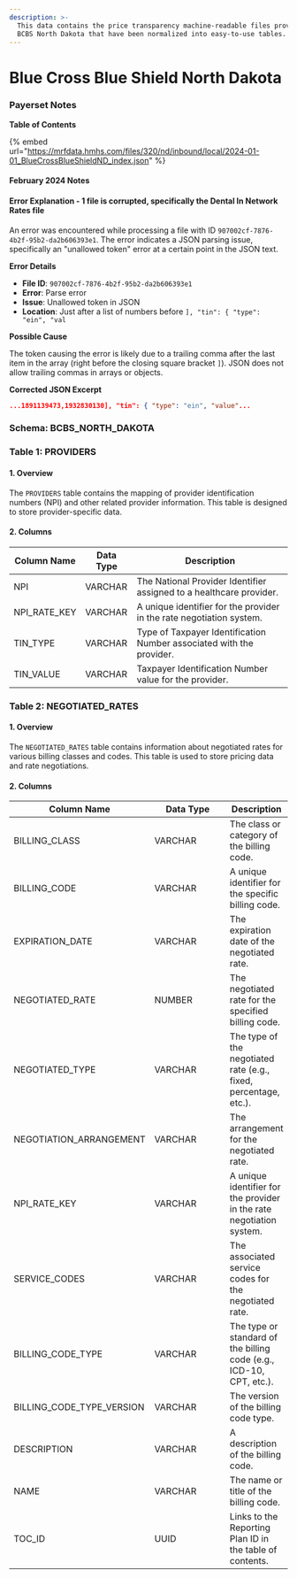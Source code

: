 ```yaml
---
description: >-
  This data contains the price transparency machine-readable files provided by
  BCBS North Dakota that have been normalized into easy-to-use tables.
---
```


# Blue Cross Blue Shield North Dakota

### Payerset Notes

**Table of Contents**&#x20;

{% embed url="https://mrfdata.hmhs.com/files/320/nd/inbound/local/2024-01-01_BlueCrossBlueShieldND_index.json" %}

#### February 2024 Notes

#### Error Explanation - 1 file is corrupted, specifically the Dental In Network Rates file

An error was encountered while processing a file with ID `907002cf-7876-4b2f-95b2-da2b606393e1`. The error indicates a JSON parsing issue, specifically an "unallowed token" error at a certain point in the JSON text.

**Error Details**

* **File ID**: `907002cf-7876-4b2f-95b2-da2b606393e1`
* **Error**: Parse error
* **Issue**: Unallowed token in JSON
* **Location**: Just after a list of numbers before `], "tin": { "type": "ein", "val`

**Possible Cause**

The token causing the error is likely due to a trailing comma after the last item in the array (right before the closing square bracket `]`). JSON does not allow trailing commas in arrays or objects.

**Corrected JSON Excerpt**

```json
...1891139473,1932830130], "tin": { "type": "ein", "value"...
```

### Schema: BCBS\_NORTH\_DAKOTA

### Table 1: PROVIDERS

#### 1. Overview

The `PROVIDERS` table contains the mapping of provider identification numbers (NPI) and other related provider information. This table is designed to store provider-specific data.

#### 2. Columns

| Column Name    | Data Type | Description                                                          |
| -------------- | --------- | -------------------------------------------------------------------- |
| NPI            | VARCHAR   | The National Provider Identifier assigned to a healthcare provider.  |
| NPI\_RATE\_KEY | VARCHAR   | A unique identifier for the provider in the rate negotiation system. |
| TIN\_TYPE      | VARCHAR   | Type of Taxpayer Identification Number associated with the provider. |
| TIN\_VALUE     | VARCHAR   | Taxpayer Identification Number value for the provider.               |

### Table 2: NEGOTIATED\_RATES

#### 1. Overview

The `NEGOTIATED_RATES` table contains information about negotiated rates for various billing classes and codes. This table is used to store pricing data and rate negotiations.

#### 2. Columns

<table><thead><tr><th>Column Name</th><th width="159.33333333333331">Data Type</th><th>Description</th></tr></thead><tbody><tr><td>BILLING_CLASS</td><td>VARCHAR</td><td>The class or category of the billing code.</td></tr><tr><td>BILLING_CODE</td><td>VARCHAR</td><td>A unique identifier for the specific billing code.</td></tr><tr><td>EXPIRATION_DATE</td><td>VARCHAR</td><td>The expiration date of the negotiated rate.</td></tr><tr><td>NEGOTIATED_RATE</td><td>NUMBER</td><td>The negotiated rate for the specified billing code.</td></tr><tr><td>NEGOTIATED_TYPE</td><td>VARCHAR</td><td>The type of the negotiated rate (e.g., fixed, percentage, etc.).</td></tr><tr><td>NEGOTIATION_ARRANGEMENT</td><td>VARCHAR</td><td>The arrangement for the negotiated rate.</td></tr><tr><td>NPI_RATE_KEY</td><td>VARCHAR</td><td>A unique identifier for the provider in the rate negotiation system.</td></tr><tr><td>SERVICE_CODES</td><td>VARCHAR</td><td>The associated service codes for the negotiated rate.</td></tr><tr><td>BILLING_CODE_TYPE</td><td>VARCHAR</td><td>The type or standard of the billing code (e.g., ICD-10, CPT, etc.).</td></tr><tr><td>BILLING_CODE_TYPE_VERSION</td><td>VARCHAR</td><td>The version of the billing code type.</td></tr><tr><td>DESCRIPTION</td><td>VARCHAR</td><td>A description of the billing code.</td></tr><tr><td>NAME</td><td>VARCHAR</td><td>The name or title of the billing code.</td></tr><tr><td>TOC_ID</td><td>UUID</td><td>Links to the Reporting Plan ID in the table of contents.</td></tr></tbody></table>
